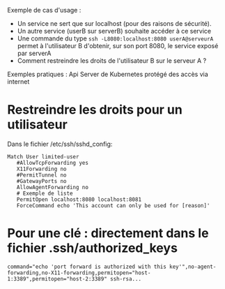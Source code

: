 Exemple de cas d'usage :

* Un service ne sert que sur localhost (pour des raisons de sécurité).
* Un autre service (userB sur serverB) souhaite accéder à ce service
* Une commande du type `ssh -L8080:localhost:8080 userA@serveurA` permet à l'utilisateur B d'obtenir, sur son port 8080, le service exposé par serverA
* Comment restreindre les droits de l'utilisateur B sur le serveur A ?

Exemples pratiques : Api Server de Kubernetes protégé des accès via internet


# Restreindre les droits pour un utilisateur

Dans le fichier /etc/ssh/sshd_config:
```
Match User limited-user
   #AllowTcpForwarding yes
   X11Forwarding no
   #PermitTunnel no
   #GatewayPorts no
   AllowAgentForwarding no
   # Exemple de liste
   PermitOpen localhost:8080 localhost:8081
   ForceCommand echo 'This account can only be used for [reason]'
```

# Pour une clé : directement dans le fichier .ssh/authorized_keys
```
command="echo 'port forward is authorized with this key'",no-agent-forwarding,no-X11-forwarding,permitopen="host-1:3389",permitopen="host-2:3389" ssh-rsa...
``` 